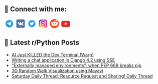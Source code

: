 ## 🔎 Connect with me:
[<img src="https://github.com/bullbesh/bullbesh/blob/main/images/Telegram.png" width="32" height="32" />](https://t.me/bullbesh)
[<img src="https://github.com/bullbesh/bullbesh/blob/main/images/VK.png" width="32" height="32" />](https://vk.com/bullbesh)
[<img src="https://github.com/bullbesh/bullbesh/blob/main/images/Twitter.png" width="32" height="32" />](https://twitter.com/bullbesh1)
[<img src="https://github.com/bullbesh/bullbesh/blob/main/images/Instagram.png" width="32" height="32" />](https://www.instagram.com/bullbesh)
[<img src="https://github.com/bullbesh/bullbesh/blob/main/images/Reddit.png" width="32" height="32" />](https://www.reddit.com/user/bullbesh)
[<img src="https://github.com/bullbesh/bullbesh/blob/main/images/YouTube.png" width="32" height="32" />](https://www.youtube.com/channel/UCtfjRs6uzgq5mfm8S06WTcg)

## 📕 Latest r/Python Posts
<!-- BLOG-POST-LIST:START -->
- [AI Just KILLED the Dev Terminal &lpar;Warp&rpar;](https://www.reddit.com/r/Python/comments/13mp0xr/ai_just_killed_the_dev_terminal_warp/)
- [Writing a chat application in Django 4.2 using SSE](https://www.reddit.com/r/Python/comments/13mn11q/writing_a_chat_application_in_django_42_using_sse/)
- [“Externally managed environments”: when PEP 668 breaks pip](https://www.reddit.com/r/Python/comments/13ml7am/externally_managed_environments_when_pep_668/)
- [3D Random Walk Visualization using Mayavi](https://www.reddit.com/r/Python/comments/13mjxof/3d_random_walk_visualization_using_mayavi/)
- [Saturday Daily Thread: Resource Request and Sharing! Daily Thread](https://www.reddit.com/r/Python/comments/13mc34l/saturday_daily_thread_resource_request_and/)
<!-- BLOG-POST-LIST:END -->
